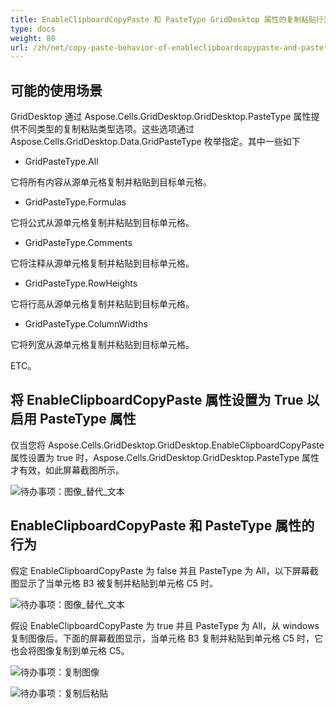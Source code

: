 ```yaml
---
title: EnableClipboardCopyPaste 和 PasteType GridDesktop 属性的复制粘贴行为
type: docs
weight: 80
url: /zh/net/copy-paste-behavior-of-enableclipboardcopypaste-and-pastetype-griddesktop-properties/
---
```

##  **可能的使用场景**
GridDesktop 通过 Aspose.Cells.GridDesktop.GridDesktop.PasteType 属性提供不同类型的复制粘贴类型选项。这些选项通过 Aspose.Cells.GridDesktop.Data.GridPasteType 枚举指定。其中一些如下

- GridPasteType.All

它将所有内容从源单元格复制并粘贴到目标单元格。

- GridPasteType.Formulas

它将公式从源单元格复制并粘贴到目标单元格。

- GridPasteType.Comments

它将注释从源单元格复制并粘贴到目标单元格。

- GridPasteType.RowHeights

它将行高从源单元格复制并粘贴到目标单元格。

- GridPasteType.ColumnWidths

它将列宽从源单元格复制并粘贴到目标单元格。

ETC。
##  **将 EnableClipboardCopyPaste 属性设置为 True 以启用 PasteType 属性**
仅当您将 Aspose.Cells.GridDesktop.GridDesktop.EnableClipboardCopyPaste 属性设置为 true 时，Aspose.Cells.GridDesktop.GridDesktop.PasteType 属性才有效，如此屏幕截图所示。

![待办事项：图像_替代_文本](copy-paste-behavior-of-enableclipboardcopypaste-and-pastetype-griddesktop-properties_1.png)
##  **EnableClipboardCopyPaste 和 PasteType 属性的行为**
假定 EnableClipboardCopyPaste 为 false 并且 PasteType 为 All，以下屏幕截图显示了当单元格 B3 被复制并粘贴到单元格 C5 时。

![待办事项：图像_替代_文本](copy-paste-behavior-of-enableclipboardcopypaste-and-pastetype-griddesktop-properties_3.png)

假设 EnableClipboardCopyPaste 为 true 并且 PasteType 为 All，从 windows 复制图像后。下面的屏幕截图显示，当单元格 B3 复制并粘贴到单元格 C5 时，它也会将图像复制到单元格 C5。

![待办事项：复制图像](copyimage.png)

![待办事项：复制后粘贴](aftercopy.png)


